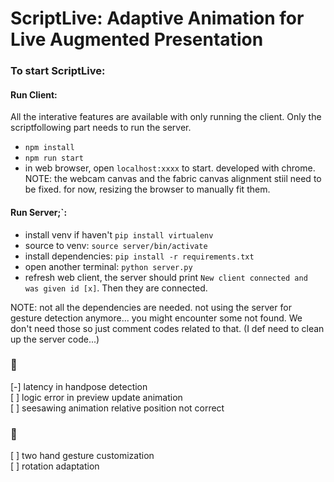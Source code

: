 # ScriptLive: Adaptive Animation for Live Augmented Presentation

### To start ScriptLive:

#### Run Client:

All the interative features are available with only running the client. Only the scriptfollowing part needs to run the server.

- `npm install`
- `npm run start`
- in web browser, open `localhost:xxxx` to start. developed with chrome.
  NOTE: the webcam canvas and the fabric canvas alignment stiil need to be fixed. for now, resizing the browser to manually fit them.

#### Run Server;`:

- install venv if haven't `pip install virtualenv`
- source to venv: `source server/bin/activate`
- install dependencies: `pip install -r requirements.txt`
- open another terminal: `python server.py`
- refresh web client, the server should print `New client connected and was given id [x]`. Then they are connected.

NOTE: not all the dependencies are needed. not using the server for gesture detection anymore... you might encounter some <model path> not found. We don't need those so just comment codes related to that. (I def need to clean up the server code...)

### :bug:

[-] latency in handpose detection \
[ ] logic error in preview update animation \
[ ] seesawing animation relative position not correct

### :cake:

[ ] two hand gesture customization \
[ ] rotation adaptation
